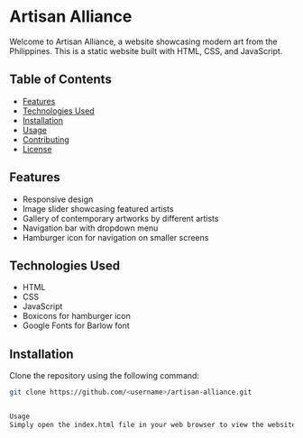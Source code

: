 # Artisan Alliance

Welcome to Artisan Alliance, a website showcasing modern art from the Philippines. This is a static website built with HTML, CSS, and JavaScript.

## Table of Contents

- [Features](#features)
- [Technologies Used](#technologies-used)
- [Installation](#installation)
- [Usage](#usage)
- [Contributing](#contributing)
- [License](#license)

## Features

- Responsive design
- Image slider showcasing featured artists
- Gallery of contemporary artworks by different artists
- Navigation bar with dropdown menu
- Hamburger icon for navigation on smaller screens

## Technologies Used

- HTML
- CSS
- JavaScript
- Boxicons for hamburger icon
- Google Fonts for Barlow font

## Installation

Clone the repository using the following command:

```bash
git clone https://github.com/<username>/artisan-alliance.git


Usage
Simply open the index.html file in your web browser to view the website.


